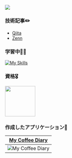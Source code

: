![](https://komarev.com/ghpvc/?username=nakayama-bird&color=yellowgreen)
### 技術記事✏️
- [Qiita](https://qiita.com/nakayama-bird)
- [Zenn](https://zenn.dev/nakayama_bird)

### 学習中👩‍💻
[![My Skills](https://skillicons.dev/icons?i=html,css,ruby,js,nodejs,yarn,mysql,postgres,docker,vscode,github,heroku)](https://skillicons.dev)

### 資格🎖️
<img src="https://github.com/user-attachments/assets/941c7f05-d1aa-44b0-9eb8-1407adfb5b54" width=100>

### 作成したアプリケーション💫

|[My Coffee Diary](https://github.com/nakayama-bird/my_coffee_diary)|
| :-: |
|![My Coffee Diary](https://github.com/user-attachments/assets/2e9af20e-983b-4c45-a9ce-1e0381fe8b83)|
<!--
**nakayama-bird/nakayama-bird** is a ✨ _special_ ✨ repository because its `README.md` (this file) appears on your GitHub profile.

Here are some ideas to get you started:

- 🔭 I’m currently working on ...
- 🌱 I’m currently learning ...
- 👯 I’m looking to collaborate on ...
- 🤔 I’m looking for help with ...
- 💬 Ask me about ...
- 📫 How to reach me: ...
- 😄 Pronouns: ...
- ⚡ Fun fact: ...
-->
